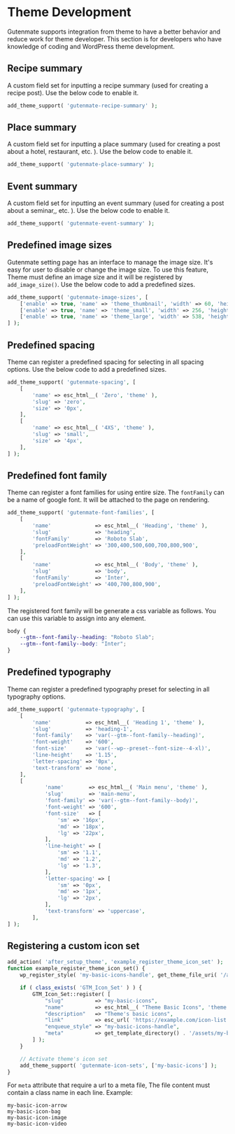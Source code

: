 # Theme Development

Gutenmate supports integration from theme to have a better behavior and reduce work for theme developer. This section is for developers who have knowledge of coding and WordPress theme development.

## Recipe summary
A custom field set for inputting a recipe summary (used for creating a recipe post). Use the below code to enable it.

```php
add_theme_support( 'gutenmate-recipe-summary' );
```

## Place summary
A custom field set for inputting a place summary (used for creating a post about a hotel, restaurant, etc. ). Use the below code to enable it.

```php
add_theme_support( 'gutenmate-place-summary' );
```

## Event summary
A custom field set for inputting an event summary (used for creating a post about a seminar,, etc. ). Use the below code to enable it.

```php
add_theme_support( 'gutenmate-event-summary' );
```

## Predefined image sizes

Gutenmate setting page has an interface to manage the image size. It's easy for user to disable or change the image size. To use this feature, Theme must define an image size and it will be registered by `add_image_size()`. Use the below code to add a predefined sizes.

```php
add_theme_support( 'gutenmate-image-sizes', [
	['enable' => true, 'name' => 'theme_thumbnail', 'width' => 60, 'height' => 60, 'crop' => false],
	['enable' => true, 'name' => 'theme_small', 'width' => 256, 'height' => 170, 'crop' => true, 'cropX' => 'left', 'cropY' => 'center'],
	['enable' => true, 'name' => 'theme_large', 'width' => 538, 'height' => 717, 'crop' => true, 'cropX' => 'center', 'cropY' => 'top'],
] );
```

## Predefined spacing

Theme can register a predefined spacing for selecting in all spacing options. Use the below code to add a predefined sizes.

```php
add_theme_support( 'gutenmate-spacing', [
	[
		'name' => esc_html__( 'Zero', 'theme' ),
		'slug' => 'zero',
		'size' => '0px',
	],
	[
		'name' => esc_html__( '4XS', 'theme' ),
		'slug' => 'small',
		'size' => '4px',
	],
] );
```

## Predefined font family

Theme can register a font families for using entire size. The `fontFamily` can be a name of google font. It will be attached to the page on rendering.

```php
add_theme_support( 'gutenmate-font-families', [
	[
		'name'              => esc_html__( 'Heading', 'theme' ),
		'slug'              => 'heading',
		'fontFamily'        => 'Roboto Slab',
		'preloadFontWeight' => '300,400,500,600,700,800,900',
	],
	[
		'name'              => esc_html__( 'Body', 'theme' ),
		'slug'              => 'body',
		'fontFamily'        => 'Inter',
		'preloadFontWeight' => '400,700,800,900',
	],
] );
```
The registered font family will be generate a css variable as follows. You can use this variable to assign into any element.

```css
body {
	--gtm--font-family--heading: "Roboto Slab";
    --gtm--font-family--body: "Inter";
}
```

## Predefined typography

Theme can register a predefined typography preset for selecting in all typography options.

```php
add_theme_support( 'gutenmate-typography', [
	[
		'name'           => esc_html__( 'Heading 1', 'theme' ),
		'slug'           => 'heading-1',
		'font-family'    => 'var(--gtm--font-family--heading)',
		'font-weight'    => '600',
		'font-size'      => 'var(--wp--preset--font-size--4-xl)',
		'line-height'    => '1.15',
		'letter-spacing' => '0px',
		'text-transform' => 'none',
	],
	[
			'name'        => esc_html__( 'Main menu', 'theme' ),
			'slug'        => 'main-menu',
			'font-family' => 'var(--gtm--font-family--body)',
			'font-weight' => '600',
			'font-size'   => [
				'sm' => '16px',
				'md' => '18px',
				'lg' => '22px',
			],
			'line-height' => [
				'sm' => '1.1',
				'md' => '1.2',
				'lg' => '1.3',
			],
			'letter-spacing' => [
				'sm' => '0px',
				'md' => '1px',
				'lg' => '2px',
			],
			'text-transform' => 'uppercase',
		],
] );
```

## Registering a custom icon set

```php
add_action( 'after_setup_theme', 'example_register_theme_icon_set' );
function example_register_theme_icon_set() {
	wp_register_style( 'my-basic-icons-handle', get_theme_file_uri( '/assets/my-basic-icons/my-basic-icon.css' ), [], GTMT_VERSION );

	if ( class_exists( 'GTM_Icon_Set' ) ) {
		GTM_Icon_Set::register( [
			"slug"          => "my-basic-icons",
			"name"          => esc_html__( "Theme Basic Icons", 'theme' ),
			"description"   => "Theme's basic icons",
			"link"          => esc_url( 'https://example.com/icon-list'),
			"enqueue_style" => "my-basic-icons-handle",
			"meta"          => get_template_directory() . '/assets/my-basic-icons/my-basic-icons.txt',
		] );
	}

	// Activate theme's icon set
	add_theme_support( 'gutenmate-icon-sets', ['my-basic-icons'] );
}
```

For `meta` attribute that require a url to a meta file, The file content must contain a class name in each line. Example:

```
my-basic-icon-arrow
my-basic-icon-bag
my-basic-icon-image
my-basic-icon-video
```